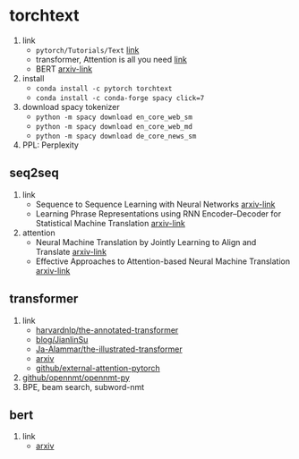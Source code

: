 # torchtext

1. link
   * `pytorch/Tutorials/Text` [link](https://pytorch.org/tutorials/beginner/torchtext_translation_tutorial.html)
   * transformer, Attention is all you need [link](https://papers.nips.cc/paper/2017/file/3f5ee243547dee91fbd053c1c4a845aa-Paper.pdf)
   * BERT [arxiv-link](https://arxiv.org/abs/1810.04805)
2. install
   * `conda install -c pytorch torchtext`
   * `conda install -c conda-forge spacy click=7`
3. download spacy tokenizer
   * `python -m spacy download en_core_web_sm`
   * `python -m spacy download en_core_web_md`
   * `python -m spacy download de_core_news_sm`
4. PPL: Perplexity

## seq2seq

1. link
   * Sequence to Sequence Learning with Neural Networks [arxiv-link](https://arxiv.org/abs/1409.3215)
   * Learning Phrase Representations using RNN Encoder–Decoder for Statistical Machine Translation [arxiv-link](https://arxiv.org/abs/1406.1078)
2. attention
   * Neural Machine Translation by Jointly Learning to Align and Translate [arxiv-link](https://arxiv.org/abs/1409.0473)
   * Effective Approaches to Attention-based Neural Machine Translation [arxiv-link](https://arxiv.org/abs/1508.04025)

## transformer

1. link
   * [harvardnlp/the-annotated-transformer](http://nlp.seas.harvard.edu/2018/04/03/attention.html)
   * [blog/JianlinSu](https://kexue.fm/)
   * [Ja-Alammar/the-illustrated-transformer](https://jalammar.github.io/illustrated-transformer/)
   * [arxiv](https://arxiv.org/abs/1706.03762)
   * [github/external-attention-pytorch](https://github.com/xmu-xiaoma666/External-Attention-pytorch)
2. [github/opennmt/opennmt-py](https://github.com/opennmt/opennmt-py#pretrained-models)
3. BPE, beam search, subword-nmt

## bert

1. link
   * [arxiv](https://arxiv.org/abs/1810.04805)
